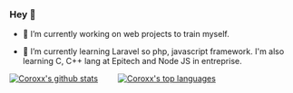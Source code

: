 ### Hey 👋


- 🔭 I’m currently working on web projects to train myself. 

- 🌱 I’m currently learning Laravel so php, javascript framework. I'm also learning C, C++ lang at Epitech and Node JS in entreprise.


[![Coroxx's github stats](https://github-readme-stats.vercel.app/api?username=Coroxx&theme=gotham)](https://github.com/anuraghazra/github-readme-stats)&nbsp;&nbsp;&nbsp;&nbsp;&nbsp;&nbsp;&nbsp;&nbsp;   [![Coroxx's top languages](https://github-readme-stats.vercel.app/api/top-langs/?username=Coroxx&theme=gotham)](https://github.com/anuraghazra/github-readme-stats)

